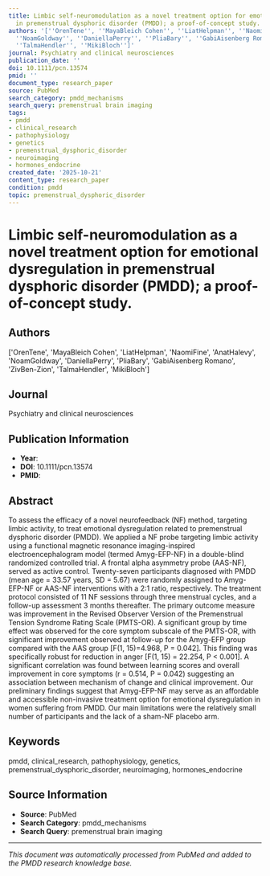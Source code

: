 ```yaml
---
title: Limbic self-neuromodulation as a novel treatment option for emotional dysregulation
  in premenstrual dysphoric disorder (PMDD); a proof-of-concept study.
authors: '[''OrenTene'', ''MayaBleich Cohen'', ''LiatHelpman'', ''NaomiFine'', ''AnatHalevy'',
  ''NoamGoldway'', ''DaniellaPerry'', ''PliaBary'', ''GabiAisenberg Romano'', ''ZivBen-Zion'',
  ''TalmaHendler'', ''MikiBloch'']'
journal: Psychiatry and clinical neurosciences
publication_date: ''
doi: 10.1111/pcn.13574
pmid: ''
document_type: research_paper
source: PubMed
search_category: pmdd_mechanisms
search_query: premenstrual brain imaging
tags:
- pmdd
- clinical_research
- pathophysiology
- genetics
- premenstrual_dysphoric_disorder
- neuroimaging
- hormones_endocrine
created_date: '2025-10-21'
content_type: research_paper
condition: pmdd
topic: premenstrual_dysphoric_disorder
---
```


# Limbic self-neuromodulation as a novel treatment option for emotional dysregulation in premenstrual dysphoric disorder (PMDD); a proof-of-concept study.

## Authors
['OrenTene', 'MayaBleich Cohen', 'LiatHelpman', 'NaomiFine', 'AnatHalevy', 'NoamGoldway', 'DaniellaPerry', 'PliaBary', 'GabiAisenberg Romano', 'ZivBen-Zion', 'TalmaHendler', 'MikiBloch']

## Journal
Psychiatry and clinical neurosciences

## Publication Information
- **Year**: 
- **DOI**: 10.1111/pcn.13574
- **PMID**: 

## Abstract
To assess the efficacy of a novel neurofeedback (NF) method, targeting limbic activity, to treat emotional dysregulation related to premenstrual dysphoric disorder (PMDD). We applied a NF probe targeting limbic activity using a functional magnetic resonance imaging-inspired electroencephalogram model (termed Amyg-EFP-NF) in a double-blind randomized controlled trial. A frontal alpha asymmetry probe (AAS-NF), served as active control. Twenty-seven participants diagnosed with PMDD (mean age = 33.57 years, SD = 5.67) were randomly assigned to Amyg-EFP-NF or AAS-NF interventions with a 2:1 ratio, respectively. The treatment protocol consisted of 11 NF sessions through three menstrual cycles, and a follow-up assessment 3 months thereafter. The primary outcome measure was improvement in the Revised Observer Version of the Premenstrual Tension Syndrome Rating Scale (PMTS-OR). A significant group by time effect was observed for the core symptom subscale of the PMTS-OR, with significant improvement observed at follow-up for the Amyg-EFP group compared with the AAS group [F(1, 15)=4.968, P = 0.042]. This finding was specifically robust for reduction in anger [F(1, 15) = 22.254, P < 0.001]. A significant correlation was found between learning scores and overall improvement in core symptoms (r = 0.514, P = 0.042) suggesting an association between mechanism of change and clinical improvement. Our preliminary findings suggest that Amyg-EFP-NF may serve as an affordable and accessible non-invasive treatment option for emotional dysregulation in women suffering from PMDD. Our main limitations were the relatively small number of participants and the lack of a sham-NF placebo arm.

## Keywords
pmdd, clinical_research, pathophysiology, genetics, premenstrual_dysphoric_disorder, neuroimaging, hormones_endocrine

## Source Information
- **Source**: PubMed
- **Search Category**: pmdd_mechanisms
- **Search Query**: premenstrual brain imaging

---
*This document was automatically processed from PubMed and added to the PMDD research knowledge base.*
